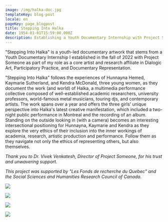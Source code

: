 ```yaml
---
image: /img/halka-doc.jpg
templateKey: blog-post
locale: en
pageKey: page_blogpost
title: Stepping Into Halka
date: 1954-01-01T15:59:00.000Z
description: Establishing a Youth Documentary Internship with Project Someone.
---
```

"Stepping Into Halka" is a youth-led documentary artwork that stems from a Youth Documentary Internship I established in the fall of 2022 with Project Someone as part of my role as a core artist and research affiliate in Dialogic Art, Participatory Practice, and Documentary Representation.

"Stepping Into Halka" follows the experiences of Hunnayna Hemed, Kaymarie Sutherland, and Kendra McDonald, three young women, as they document the work (and world) of Halka, a multimedia performance collective composed of well-established academic researchers, university professors, world-famous metal musicians, touring djs, and contemporary artists. The work spans over a year and offers the three girls’ unique perspective into Halka's latest creative manifestation, which included a two-night public performance in Montreal and the recording of an album. Standing on the outside looking in (with a camera) becomes an interesting intersectional positioning for Hunnayna, Kaymarie and Kendra as they explore the very ethics of their inclusion into the inner workings of academia, research, artistic production and performance. Follow them as they navigate not only the ethics of representing others, but also themselves.

_Thank you to Dr. Vivek Venkatesh, Director of Project Someone, for his trust and unwavering support._ 

_This project was supported by "Les Fonds de recherche du Quebec" and the Social Sciences and Humanities Research Council of Canada._

![](/img/screen-shot-2023-01-19-at-11.49.01-am.jpg)

![](/img/hunnayna-hemed-image-credit-youth-documentary-interns-.jpg)

![](/img/halka-doc-couch.jpg)

![](/img/halka-doc-stairs.jpg)
